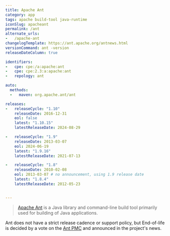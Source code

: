 ```yaml
---
title: Apache Ant
category: app
tags: apache build-tool java-runtime
iconSlug: apacheant
permalink: /ant
alternate_urls:
-   /apache-ant
changelogTemplate: https://ant.apache.org/antnews.html
versionCommand: ant -version
releaseDateColumn: true

identifiers:
-   cpe: cpe:/a:apache:ant
-   cpe: cpe:2.3:a:apache:ant
-   repology: ant

auto:
  methods:
  -   maven: org.apache.ant/ant

releases:
-   releaseCycle: "1.10"
    releaseDate: 2016-12-31
    eol: false
    latest: "1.10.15"
    latestReleaseDate: 2024-08-29

-   releaseCycle: "1.9"
    releaseDate: 2013-03-07
    eol: 2024-06-19
    latest: "1.9.16"
    latestReleaseDate: 2021-07-13

-   releaseCycle: "1.8"
    releaseDate: 2010-02-08
    eol: 2013-03-07 # no announcement, using 1.9 release date
    latest: "1.8.4"
    latestReleaseDate: 2012-05-23


---
```


> [Apache Ant](https://ant.apache.org/) is a Java library and command-line build tool primarily used for building of Java applications.

Ant does not have a strict release cadence or support policy, but End-of-life is decided by a vote on the [Ant PMC](https://ant.apache.org/contributors.html) and announced in the project's news.
